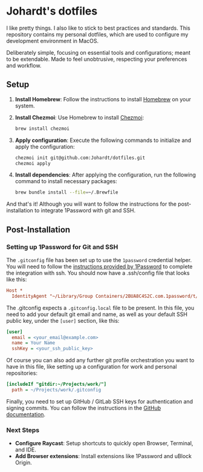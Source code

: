 # Johardt's dotfiles

I like pretty things. I also like to stick to best practices and standards.
This repository contains my personal dotfiles, which are used to configure my development environment in MacOS.  

Deliberately simple, focusing on essential tools and configurations; meant to be extendable.
Made to feel unobtrusive, respecting your preferences and workflow.

## Setup

1. **Install Homebrew**: Follow the instructions to install [Homebrew](https://brew.sh/) on your system.

2. **Install Chezmoi**: Use Homebrew to install [Chezmoi](https://www.chezmoi.io/):

   ```bash
   brew install chezmoi
   ```

3. **Apply configuration**: Execute the following commands to initialize and apply the configuration:

   ```bash
   chezmoi init git@github.com:Johardt/dotfiles.git
   chezmoi apply
   ```

4. **Install dependencies**: After applying the configuration, run the following command to install necessary packages:

    ```bash
    brew bundle install --file=~/.Brewfile
    ```

And that's it! Although you will want to follow the instructions for the post-installation to integrate 1Password with git and SSH.

## Post-Installation

### Setting up 1Password for Git and SSH

The `.gitconfig` file has been set up to use the `1password` credential helper. You will need to follow the [instructions provided by 1Password](https://developer.1password.com/docs/ssh/get-started) to complete the integration with ssh.
You should now have a .ssh/config file that looks like this:

```ini
Host *
  IdentityAgent "~/Library/Group Containers/2BUA8C4S2C.com.1password/t/agent.sock"
```

The .gitconfig expects a `.gitconfig.local` file to be present.
In this file, you need to add your default git email and name, as well as your default SSH public key, under the `[user]` section, like this:

```ini
[user]
  email = <your_email@example.com>
  name = Your Name
  sshKey = <your_ssh_public_key>
```

Of course you can also add any further git profile orchestration you want to have in this file, like setting up a configuration for work and personal repositories:

```ini
[includeIf "gitdir:~/Projects/work/"]
  path = ~/Projects/work/.gitconfig
```

Finally, you need to set up GitHub / GitLab SSH keys for authentication and signing commits.
You can follow the instructions in the [GitHub documentation](https://docs.github.com/authentication/connecting-to-github-with-ssh).

### Next Steps

- **Configure Raycast**: Setup shortcuts to quickly open Browser, Terminal, and IDE.
- **Add Browser extensions**: Install extensions like 1Password and uBlock Origin.
